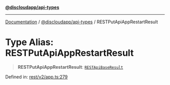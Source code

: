 [**@discloudapp/api-types**](../README.md)

***

[Documentation](../../../packages.md) / [@discloudapp/api-types](../README.md) / RESTPutApiAppRestartResult

# Type Alias: RESTPutApiAppRestartResult

> **RESTPutApiAppRestartResult**: [`RESTApiBaseResult`](../interfaces/RESTApiBaseResult.md)

Defined in: [rest/v2/app.ts:279](https://github.com/discloud/discloud.app/blob/bfcb626f6315ac03eb36b36e57f162cd101e1996/packages/api-types/rest/v2/app.ts#L279)
